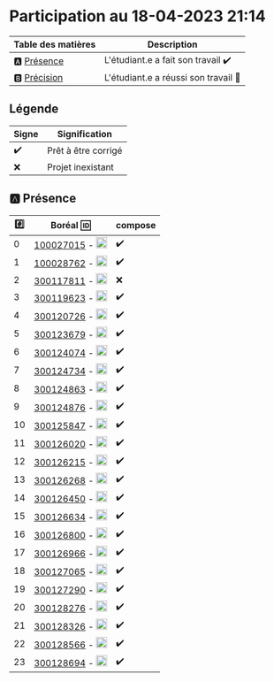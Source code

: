 # Participation au 18-04-2023 21:14

| Table des matières            | Description                                             |
|-------------------------------|---------------------------------------------------------|
| :a: [Présence](#a-présence)   | L'étudiant.e a fait son travail    :heavy_check_mark:   |
| :b: [Précision](#b-précision) | L'étudiant.e a réussi son travail  :tada:               |

## Légende

| Signe              | Signification                 |
|--------------------|-------------------------------|
| :heavy_check_mark: | Prêt à être corrigé           |
| :x:                | Projet inexistant             |

## :a: Présence

|:hash:| Boréal :id:                | compose       |
|------|----------------------------|---------------|
| 0 | [100027015](../100027015) - <image src='https://avatars0.githubusercontent.com/u/97314874?s=460&v=4' width=20 height=20></image> | :heavy_check_mark: |
| 1 | [100028762](../100028762) - <image src='https://avatars0.githubusercontent.com/u/96226008?s=460&v=4' width=20 height=20></image> | :heavy_check_mark: |
| 2 | [300117811](../300117811) - <image src='https://avatars0.githubusercontent.com/u/71027809?s=460&v=4' width=20 height=20></image> | :x: |
| 3 | [300119623](../300119623) - <image src='https://avatars0.githubusercontent.com/u/97314467?s=460&v=4' width=20 height=20></image> | :heavy_check_mark: |
| 4 | [300120726](../300120726) - <image src='https://avatars0.githubusercontent.com/u/105461057?s=460&v=4' width=20 height=20></image> | :heavy_check_mark: |
| 5 | [300123679](../300123679) - <image src='https://avatars0.githubusercontent.com/u/105458655?s=460&v=4' width=20 height=20></image> | :heavy_check_mark: |
| 6 | [300124074](../300124074) - <image src='https://avatars0.githubusercontent.com/u/97147101?s=460&v=4' width=20 height=20></image> | :heavy_check_mark: |
| 7 | [300124734](../300124734) - <image src='https://avatars0.githubusercontent.com/u/94937145?s=460&v=4' width=20 height=20></image> | :heavy_check_mark: |
| 8 | [300124863](../300124863) - <image src='https://avatars0.githubusercontent.com/u/97644305?s=460&v=4' width=20 height=20></image> | :heavy_check_mark: |
| 9 | [300124876](../300124876) - <image src='https://avatars0.githubusercontent.com/u/98238582?s=460&v=4' width=20 height=20></image> | :heavy_check_mark: |
| 10 | [300125847](../300125847) - <image src='https://avatars0.githubusercontent.com/u/97644650?s=460&v=4' width=20 height=20></image> | :heavy_check_mark: |
| 11 | [300126020](../300126020) - <image src='https://avatars0.githubusercontent.com/u/97989532?s=460&v=4' width=20 height=20></image> | :heavy_check_mark: |
| 12 | [300126215](../300126215) - <image src='https://avatars0.githubusercontent.com/u/118313035?s=460&v=4' width=20 height=20></image> | :heavy_check_mark: |
| 13 | [300126268](../300126268) - <image src='https://avatars0.githubusercontent.com/u/97314948?s=460&v=4' width=20 height=20></image> | :heavy_check_mark: |
| 14 | [300126450](../300126450) - <image src='https://avatars0.githubusercontent.com/u/94937535?s=460&v=4' width=20 height=20></image> | :heavy_check_mark: |
| 15 | [300126634](../300126634) - <image src='https://avatars0.githubusercontent.com/u/97324827?s=460&v=4' width=20 height=20></image> | :heavy_check_mark: |
| 16 | [300126800](../300126800) - <image src='https://avatars0.githubusercontent.com/u/105135304?s=460&v=4' width=20 height=20></image> | :heavy_check_mark: |
| 17 | [300126966](../300126966) - <image src='https://avatars0.githubusercontent.com/u/94937166?s=460&v=4' width=20 height=20></image> | :heavy_check_mark: |
| 18 | [300127065](../300127065) - <image src='https://avatars0.githubusercontent.com/u/97314712?s=460&v=4' width=20 height=20></image> | :heavy_check_mark: |
| 19 | [300127290](../300127290) - <image src='https://avatars0.githubusercontent.com/u/105463700?s=460&v=4' width=20 height=20></image> | :heavy_check_mark: |
| 20 | [300128276](../300128276) - <image src='https://avatars0.githubusercontent.com/u/113144317?s=460&v=4' width=20 height=20></image> | :heavy_check_mark: |
| 21 | [300128326](../300128326) - <image src='https://avatars0.githubusercontent.com/u/105472970?s=460&v=4' width=20 height=20></image> | :heavy_check_mark: |
| 22 | [300128566](../300128566) - <image src='https://avatars0.githubusercontent.com/u/101542761?s=460&v=4' width=20 height=20></image> | :heavy_check_mark: |
| 23 | [300128694](../300128694) - <image src='https://avatars0.githubusercontent.com/u/105947276?s=460&v=4' width=20 height=20></image> | :heavy_check_mark: |

